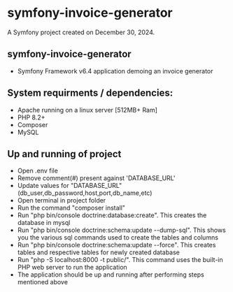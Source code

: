 symfony-invoice-generator
======

A Symfony project created on December 30, 2024.
## symfony-invoice-generator
* Symfony Framework v6.4 application demoing an invoice generator

## System requirments / dependencies:
* Apache running on a linux server [512MB+ Ram]
* PHP 8.2+
* Composer
* MySQL

## Up and running of project
* Open .env file
* Remove comment(#) present against 'DATABASE_URL'
* Update values for "DATABASE_URL" (db_user,db_password,host,port,db_name,etc)
* Open terminal in project folder
* Run the command "composer install"
* Run "php bin/console doctrine:database:create". This creates the database in mysql
* Run "php bin/console doctrine:schema:update --dump-sql". This shows you the various sql commands used to create the tables and columns
* Run "php bin/console doctrine:schema:update --force". This creates tables and respective tables for newly created database
* Run "php -S localhost:8000 -t public/". This command uses the built-in PHP web server to run the application
* The application should be up and running after performing steps mentioned above